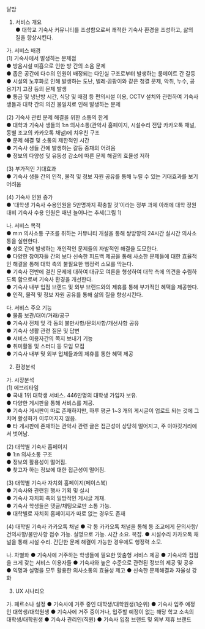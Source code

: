 달밤

1. 서비스 개요  
● 대학교 기숙사 커뮤니티를 조성함으로써 쾌적한 기숙사 환경을 조성하고, 삶의 질을 향상시킨다.  

가. 서비스 배경  
(1) 기숙사에서 발생하는 문제점  
● 방음시설 미흡으로 인한 방 간의 소음 문제  
● 좁은 공간에 다수의 인원이 배정되는 다인실 구조로부터 발생하는 룸메이트 간 갈등  
● 시설의 노후화로 인해 발생하는 도난, 벌레·곰팡이와 같은 청결 문제, 악취, 누수, 공용기기 고장 등의 문제 발생  
● 통금 및 냉난방 시간, 식당 및 매점 등 편의시설 이용, CCTV 설치와 관련하여 기숙사 생들과 대학 간의 의견 불일치로 인해 발생하는 문제  
  
(2) 기숙사 관련 문제 해결을 위한 소통의 한계  
● 대학과 기숙사 생들의 1:n 의사소통(관악사 홈페이지, 시설수리 전담 카카오톡 채널, 동별 조교의 카카오톡 채널)에 치우친 구조  
● 문제 해결 및 소통의 제한적인 시간  
● 기숙사 생들 간에 발생하는 갈등 중재의 어려움  
● 정보의 다양성 및 유동성 감소에 따른 문제 해결의 효율성 저하  

(3) 부가적인 기대효과  
● 기숙사 생들 간의 인적, 물적 및 정보 자원 공유를 통해 누릴 수 있는 기대효과를 보기 어려움  

(4) 기숙사 인원 증가  
● ‘대학생 기숙사 수용인원을 5만명까지 확충할 것’이라는 정부 과제 아래에 대학 정원 대비 기숙사 수용 인원은 매년 늘어나는 추세(그림 1)  
  
나. 서비스 목적  
● m:n 의사소통 구조를 취하는 커뮤니티 개설을 통해 쌍방향의 24시간 실시간 의사소통을 실현한다.  
● 상호 간에 발생하는 개인적인 문제들의 자발적인 해결을 도모한다.  
● 다양한 참여자들 간의 보다 신속한 피드백 제공을 통해 사소한 문제들에 대한 효율적인 해결을 통해 대학 측의 불필요한 행정력 소모를 막는다.  
● 기숙사 전반에 걸친 문제에 대하여 대규모 여론을 형성하여 대학 측에 의견을 수렴하도록 함으로써 기숙사 환경을 개선한다.  
● 기숙사 내부 입점 브랜드 및 외부 브랜드와의 제휴를 통해 부가적인 혜택을 제공한다.  
● 인적, 물적 및 정보 자원 공유를 통해 삶의 질을 향상시킨다.  

다. 서비스 주요 기능  
● 물품 보관/대여/거래/공구  
● 기숙사 전체 및 각 동의 불만사항/문의사항/개선사항 공유  
● 기숙사 생활 관련 질문 및 답변  
● 서비스 이용자간의 쪽지 보내기 기능  
● 취미활동 및 스터디 등 모임 모집  
● 기숙사 내부 및 외부 업체들과의 제휴를 통한 혜택 제공  
  
2. 환경분석  
  
가. 시장분석  
(1) 에브리타임  
● 국내 1위 대학생 서비스. 446만명의 대학생 가입자 보유.  
● 다양한 게시판을 통해 서비스를 제공.  
● 기숙사 게시판이 따로 존재하지만, 하루 평균 1~3 개의 게시글이 업로드 되는 것에 그치며 활성화가 이루어지지 않음.  
● 타 게시판에 존재하는 관악사 관련 글은 접근성이 상당히 떨어지고, 주 이야깃거리에서 벗어남.  
  
(2) 대학별 기숙사 홈페이지  
● 1:n 의사소통 구조  
● 정보의 활용성이 떨어짐.  
● 찾고자 하는 정보에 대한 접근성이 떨어짐.  

(3) 대학별 기숙사 자치회 홈페이지(페이스북)  
● 기숙사와 관련된 행사 기획 및 실시  
● 기숙사 자치회 측의 일방적인 게시글 게재.  
● 기숙사 학생들은 댓글/채팅으로만 소통 가능.  
● 대학별로 자치회 홈페이지가 따로 없는 경우도 존재  

(4) 대학별 기숙사 카카오톡 채널
● 각 동 카카오톡 채널을 통해 동 조교에게 문의사항/건의사항/불만사항 접수 가능. 실명으로 가능. 시간 소요. 복잡.
● 시설수리 카카오톡 채널을 통해 시설 수리. 간단한 문제 해결이 가능한 경우에도 행정력 소모.

나. 차별화
● 기숙사에 거주하는 학생들에 필요한 맞춤형 서비스 제공
● 기숙사와 접점을 크게 갖는 서비스 이용자들
● 기숙사와 높은 수준으로 관련된 정보의 제공 및 공유
● 익명과 실명을 모두 활용한 의사소통의 효율성 제고
● 신속한 문제해결과 자율성 강화

3. UX 시나리오

가. 페르소나 설정
● 기숙사에 거주 중인 대학생/대학원생(1순위)
● 기숙사 입주 예정인 대학생/대학원생
● 기숙사에 거주 중이거나, 입주할 예정이 없는 해당 학교 소속의 대학생/대학원생
● 기숙사 관리인(직원)
● 기숙사 입점 브랜드 및 외부 제휴 브랜드
  

